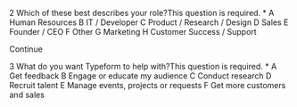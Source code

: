 2
Which of these best describes your role?This question is required. *
A
Human Resources
B
IT / Developer
C
Product / Research / Design
D
Sales
E
Founder / CEO
F
Other
G
Marketing
H
Customer Success / Support

Continue


3
What do you want Typeform to help with?This question is required. *
A
Get feedback
B
Engage or educate my audience
C
Conduct research
D
Recruit talent
E
Manage events, projects or requests
F
Get more customers and sales


